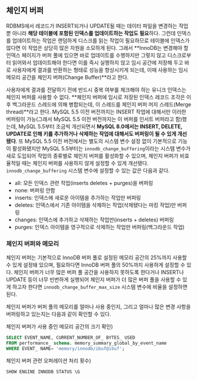 ## 체인지 버퍼
RDBMS에서 레코드가 INSERT되거나 UPDATE될 때는 데이터 파일을 변경하는 작업뿐 아니라 **해당 테이블에 포함된 인덱스를 업데이트하는 작업도 필요**하다. 그런데 인덱스를 업데이트하는 작업은 랜덤하게 디스크를 읽는 작업이 필요하므로 테이블에 인덱스가 많다면 이 작업은 상당히 많은 자원을 소모하게 된다. 그래서 **InnoDB는 변경해야 할 인덱스 페이지가 버퍼 풀에 있으면 바로 업데이트를 수행하지만 그렇지 않고 디스크로부터 읽어와서 업데이트해야 한다면 이를 즉시 실행하지 않고 임시 공간에 저장해 두고 바로 사용자에게 결과를 반환하는 형태로 성능을 향상시키게 되는데, 이때 사용하는 임시 메모리 공간을 체인지 버퍼(Change Buffer)**라고 한다. 

사용자에게 결과를 전달하기 전에 반드시 중복 여부를 체크해야 하는 유니크 인덱스는 체인지 버퍼를 사용할 수 없다. **체인지 버퍼에 임시로 저장된 인덱스 레코드 조각은 이후 백그라운드 스레드에 의해 병합되는데, 이 스레드를 체인지 버퍼 머지 스레드(Merge thread)**라고 한다. MySQL 5.5 이전 버전까지는 INSERT 작업에 대해서만 이러한 버퍼링이 가능(그래서 MySQL 5.5 이전 버전까지는 이 버퍼를 인서트 버퍼라고 함)했는데, MySQL 5.5부터 조금씩 개선되면서 **MySQL 8.0에서는 INSERT, DELETE, UPDATE로 인해 키를 추가하거나 삭제하는 작업에 대해서도 버퍼링이 될 수 있게 개선됐다**. 또 MySQL 5.5 이전 버전에서는 별도의 시스템 변수 설정 없이 기본적으로 기능이 활성화됐지만 MySQL 5.5부터는 `innodb_change_buffering`이라는 시스템 변수가 새로 도입되어 작업의 종류별로 체인지 버퍼를 활성화할 수 있으며, 체인지 버퍼가 비효율적일 때는 체인지 버퍼를 사용하지 않게 설정할 수 있게 개선됐다. `innodb_change_buffering` 시스템 변수에 설정할 수 있는 값은 다음과 같다.

- all: 모든 인덱스 관련 작업(inserts deletes + purges)을 버퍼링 
- none: 버퍼링 안함 
- inserts: 인덱스에 새로운 아이템을 추가하는 작업만 버퍼링 
- deletes: 인덱스에서 기존 아이템을 삭제하는 작업(삭제됐다는 마킹 작업)만 버퍼링 
- changes: 인덱스에 추가하고 삭제하는 작업만(inserts + deletes) 버퍼링
- purges: 인덱스 아이템을 영구적으로 삭제하는 작업만 버퍼링(백그라운드 작업)


### 체인지 버퍼와 메모리
체인지 버퍼는 기본적으로 InnoDB 버퍼 풀로 설정된 메모리 공간의 25%까지 사용할 수 있게 설정돼 있으며, 필요하다면 InnoDB 버퍼 풀의 50%까지 사용하게 설정할 수 있다. 체인지 버퍼가 너무 많은 버퍼 풀 공간을 사용하지 못하도록 한다거나 INSERT나 UPDATE 등이 너무 빈번하게 실행되어 체인지 버퍼가 더 많은 버퍼 풀을 사용할 수 있게 하고자 한다면 `innodb_change_buffer_max_size` 시스템 변수에 비율을 설정하면 된다. 

체인지 버퍼가 버퍼 풀의 메모리를 얼마나 사용 중인지, 그리고 얼마나 많은 변경 사항을 버퍼링하고 있는지는 다음과 같이 확인할 수 있다. 

체인지 버퍼가 사용 중인 메모리 공간의 크기 확인)
```sql
SELECT EVENT_NAME, CURRENT_NUMBER_OF_ BYTES_ USED 
FROM performance_ schema. memory_summary_global_by_event_name 
WHERE EVENT_ NAME= 'memory/innodb/ibuf@ibuf'; 
```

체인지 버퍼 관련 오퍼레이션 처리 횟수)
```sql
SHOW ENGINE INNODB STATUS \G 
```

